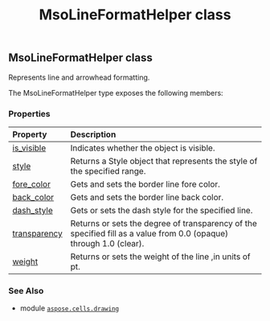 ﻿---
title: MsoLineFormatHelper class
second_title: Aspose.Cells for Python via .NET API References
description: 
type: docs
weight: 350
url: /aspose.cells.drawing/msolineformathelper/
is_root: false
---

## MsoLineFormatHelper class

Represents line and arrowhead formatting.



The MsoLineFormatHelper type exposes the following members:

### Properties
| Property | Description |
| :- | :- |
| [is_visible](/cells/python-net/aspose.cells.drawing/msolineformathelper/is_visible) | Indicates whether the object is visible. |
| [style](/cells/python-net/aspose.cells.drawing/msolineformathelper/style) | Returns a Style object that represents the style of the specified range. |
| [fore_color](/cells/python-net/aspose.cells.drawing/msolineformathelper/fore_color) | Gets and sets the border line fore color. |
| [back_color](/cells/python-net/aspose.cells.drawing/msolineformathelper/back_color) | Gets and sets the border line back color. |
| [dash_style](/cells/python-net/aspose.cells.drawing/msolineformathelper/dash_style) | Gets or sets the dash style for the specified line. |
| [transparency](/cells/python-net/aspose.cells.drawing/msolineformathelper/transparency) | Returns or sets the degree of transparency of the specified fill as a value from 0.0 (opaque) through 1.0 (clear). |
| [weight](/cells/python-net/aspose.cells.drawing/msolineformathelper/weight) | Returns or sets the weight of the line ,in units of pt. |



### See Also
* module [`aspose.cells.drawing`](..)
